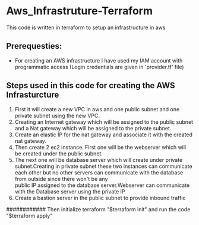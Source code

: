 # Aws_Infrastruture-Terraform
This code is written in terraform to setup an infrastructure in aws

## Prerequesties:

- For creating an AWS infrastructure I have used my IAM account with programmatic access 
(Login credentials are given in 'provider.tf' file)

## Steps used in this code for creating the AWS Infrasturcture
1) First it will create a new VPC in aws and one public subnet and one private subnet using the new VPC. 
2) Creating an Internet gateway which will be assigned to the public subnet and a Nat gateway which will be assigned to the private subnet.
3) Create an elastic IP for the nat gateway and associate it with the created nat gateway. 
4) Then create 2 ec2 instance. First one will be the webserver which will be created under the public subnet.
5) The next one will be database server which will create under private subnet.Creating in private subnet these two instances can communicate each other but no other servers can communicate with the database from outside since there won't be any      
public IP assigned to the database server.Webserver can communicate with the Database server using the private IP
6) Create a bastion server in the public subnet to provide inbound traffic

############ Then initialize terraform "$terraform init" and run the code "$terraform apply"
